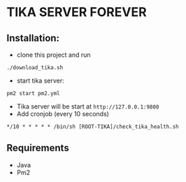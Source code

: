 # TIKA SERVER FOREVER

## Installation:
- clone this project and run
```shell
./download_tika.sh
```
- start tika server:
```shell
pm2 start pm2.yml
```
- Tika server will be start at `http://127.0.0.1:9800`
- Add cronjob (every 10 seconds)
```
*/10 * * * * * /bin/sh [ROOT-TIKA]/check_tika_health.sh
```
## Requirements
- Java
- Pm2

